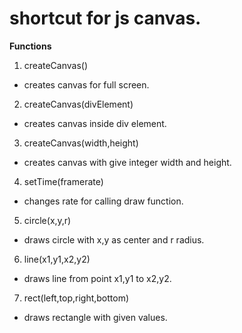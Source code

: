 # shortcut for js canvas.

**Functions**

1. createCanvas()
  - creates canvas for full screen.

2. createCanvas(divElement)
  - creates canvas inside div element.

3. createCanvas(width,height)
  - creates canvas with give integer width and height.

4. setTime(framerate)
  - changes rate for calling draw function.

5. circle(x,y,r)
  - draws circle with x,y as center and r radius.

6. line(x1,y1,x2,y2)
  - draws line from point x1,y1 to x2,y2.

7. rect(left,top,right,bottom)
  - draws rectangle with given values.
